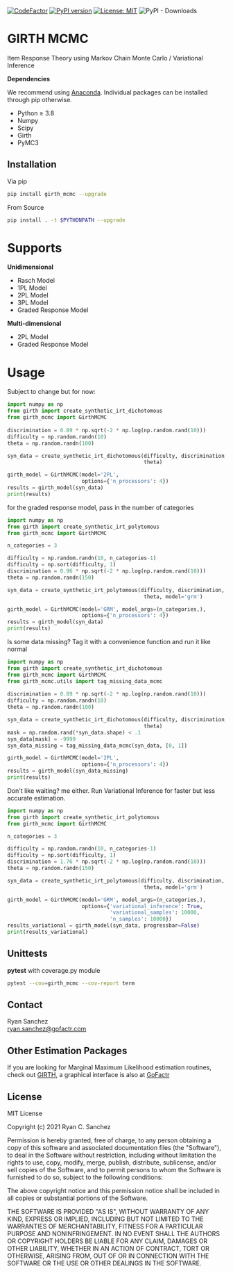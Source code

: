 [![CodeFactor](https://www.codefactor.io/repository/github/eribean/girth_mcmc/badge)](https://www.codefactor.io/repository/github/eribean/girth_mcmc)
[![PyPI version](https://badge.fury.io/py/girth-mcmc.svg)](https://badge.fury.io/py/girth-mcmc)
[![License: MIT](https://img.shields.io/badge/License-MIT-green.svg)](https://opensource.org/licenses/MIT)
![PyPI - Downloads](https://img.shields.io/pypi/dm/girth_mcmc?style=flat-square&color=darkgreen)

# GIRTH MCMC
Item Response Theory using Markov Chain Monte Carlo / Variational Inference

**Dependencies**

We recommend using [Anaconda](https://www.anaconda.com/products/individual). Individual
packages can be installed through pip otherwise.

* Python &ge; 3.8
* Numpy
* Scipy
* Girth
* PyMC3

## Installation

Via pip

```sh
pip install girth_mcmc --upgrade
```

From Source

```sh
pip install . -t $PYTHONPATH --upgrade
```

# Supports

**Unidimensional**

* Rasch Model
* 1PL Model
* 2PL Model
* 3PL Model
* Graded Response Model

**Multi-dimensional**

* 2PL Model
* Graded Response Model

# Usage

Subject to change but for now:

```python
import numpy as np
from girth import create_synthetic_irt_dichotomous
from girth_mcmc import GirthMCMC
                        
discrimination = 0.89 * np.sqrt(-2 * np.log(np.random.rand(10)))
difficulty = np.random.randn(10)
theta = np.random.randn(100)

syn_data = create_synthetic_irt_dichotomous(difficulty, discrimination, 
                                            theta)

girth_model = GirthMCMC(model='2PL', 
                        options={'n_processors': 4})
results = girth_model(syn_data)
print(results)
```

for the graded response model, pass in the number of categories

```python
import numpy as np
from girth import create_synthetic_irt_polytomous
from girth_mcmc import GirthMCMC

n_categories = 3

difficulty = np.random.randn(10, n_categories-1)
difficulty = np.sort(difficulty, 1)        
discrimination = 0.96 * np.sqrt(-2 * np.log(np.random.rand(10)))
theta = np.random.randn(150)

syn_data = create_synthetic_irt_polytomous(difficulty, discrimination, 
                                            theta, model='grm')

girth_model = GirthMCMC(model='GRM', model_args=(n_categories,),
                        options={'n_processors': 4})
results = girth_model(syn_data)
print(results)
```

Is some data missing? Tag it with a convenience function and run it like normal

```python
import numpy as np
from girth import create_synthetic_irt_dichotomous
from girth_mcmc import GirthMCMC
from girth_mcmc.utils import tag_missing_data_mcmc
                        
discrimination = 0.89 * np.sqrt(-2 * np.log(np.random.rand(10)))
difficulty = np.random.randn(10)
theta = np.random.randn(100)

syn_data = create_synthetic_irt_dichotomous(difficulty, discrimination, 
                                            theta)
mask = np.random.rand(*syn_data.shape) < .1
syn_data[mask] = -9999
syn_data_missing = tag_missing_data_mcmc(syn_data, [0, 1])

girth_model = GirthMCMC(model='2PL', 
                        options={'n_processors': 4})
results = girth_model(syn_data_missing)
print(results)
```

Don't like waiting? me either. Run Variational Inference for faster
but less accurate estimation.

```python
import numpy as np
from girth import create_synthetic_irt_polytomous
from girth_mcmc import GirthMCMC

n_categories = 3

difficulty = np.random.randn(10, n_categories-1)
difficulty = np.sort(difficulty, 1)        
discrimination = 1.76 * np.sqrt(-2 * np.log(np.random.rand(10)))
theta = np.random.randn(150)

syn_data = create_synthetic_irt_polytomous(difficulty, discrimination, 
                                            theta, model='grm')

girth_model = GirthMCMC(model='GRM', model_args=(n_categories,),
                        options={'variational_inference': True,
                                 'variational_samples': 10000,
                                 'n_samples': 10000})
results_variational = girth_model(syn_data, progressbar=False)
print(results_variational)
```

## Unittests

**pytest** with coverage.py module

```sh
pytest --cov=girth_mcmc --cov-report term
```

## Contact

Ryan Sanchez  
ryan.sanchez@gofactr.com

## Other Estimation Packages

If you are looking for Marginal Maximum Likelihood estimation routines,
check out [GIRTH](https://eribean.github.io/girth/), a graphical interface
is also at [GoFactr](https://gofactr.com)

## License

MIT License

Copyright (c) 2021 Ryan C. Sanchez

Permission is hereby granted, free of charge, to any person obtaining a copy
of this software and associated documentation files (the "Software"), to deal
in the Software without restriction, including without limitation the rights
to use, copy, modify, merge, publish, distribute, sublicense, and/or sell
copies of the Software, and to permit persons to whom the Software is
furnished to do so, subject to the following conditions:

The above copyright notice and this permission notice shall be included in all
copies or substantial portions of the Software.

THE SOFTWARE IS PROVIDED "AS IS", WITHOUT WARRANTY OF ANY KIND, EXPRESS OR
IMPLIED, INCLUDING BUT NOT LIMITED TO THE WARRANTIES OF MERCHANTABILITY,
FITNESS FOR A PARTICULAR PURPOSE AND NONINFRINGEMENT. IN NO EVENT SHALL THE
AUTHORS OR COPYRIGHT HOLDERS BE LIABLE FOR ANY CLAIM, DAMAGES OR OTHER
LIABILITY, WHETHER IN AN ACTION OF CONTRACT, TORT OR OTHERWISE, ARISING FROM,
OUT OF OR IN CONNECTION WITH THE SOFTWARE OR THE USE OR OTHER DEALINGS IN THE
SOFTWARE.
